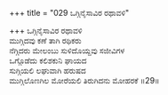 +++
title = "029 ಒಗ್ಗಿನೈಸಾವಿರ ರಥಾವಳಿ"

+++
ಒಗ್ಗಿನೈಸಾವಿರ ರಥಾವಳಿ  
ಮುಗ್ಗಿದವು ಕಣೆ ತಾಗಿ ರಥಿಕರು  
ನೆಗ್ಗಿದರು ಮೇಲಂಬು ಸುಳಿದೊಯ್ದವು ಸಜೀವಿಗಳ  
ಒಗ್ಗೊಡೆದು ಕಲಿಶಕುನಿ ಘಾಯದ  
ಸುಗ್ಗಿಯಲಿ ಲಘುವಾಗಿ ಹರುಷದ  
ಮುಗ್ಗಿಲೊಣಗಿಲ ಮೋರೆಯಲಿ ತಿರುಗಿದನು ಮೋಹರಕೆ      ॥29॥